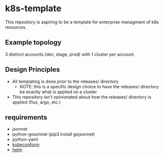 # k8s-template

This repository is aspiring to be a template for enterprise managment of k8s resources.


## Example topology

3 distinct accounts (dev, stage, prod) with 1 cluster per account.

## Design Principles

- All templating is done *prior* to the releases/ directory
	- NOTE: this is a specific design choice to have the releases/ directory be exactly what is applied on a cluster
- This repository isn't opinionated about *how* the releases/ directory is applied (flux, argo, etc.)

## requirements
- jsonnet
- python-gosonnet (pip3 install gojsonnet)
- python-yaml
- [kubeconform](https://github.com/yannh/kubeconform)
- [helm](https://helm.sh/docs/helm/helm_install/)
